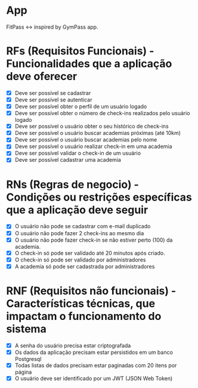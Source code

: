 # App

FitPass <-> inspired by GymPass app.

# RFs (Requisitos Funcionais) - Funcionalidades que a aplicação deve oferecer

- [x] Deve ser possível se cadastrar
- [x] Deve ser possível se autenticar
- [x] Deve ser possível obter o perfil de um usuário logado
- [x] Deve ser possível obter o número de check-ins realizados pelo usuário logado
- [x] Deve ser possível o usuário obter o seu histórico de check-ins
- [x] Deve ser possível o usuário buscar academias próximas (até 10km)
- [x] Deve ser possível o usuário buscar academias pelo nome
- [x] Deve ser possível o usuário realizar check-in em uma academia
- [x] Deve ser possível validar o check-in de um usuário
- [x] Deve ser possível cadastrar uma academia

# RNs (Regras de negocio) - Condições ou restrições específicas que a aplicação deve seguir

- [x] O usuário não pode se cadastrar com e-mail duplicado
- [x] O usuário não pode fazer 2 check-ins ao mesmo dia
- [x] O usuário não pode fazer check-in se não estiver perto (100) da academia.
- [x] O check-in só pode ser validado até 20 minutos após criado.
- [x] O check-in só pode ser validado por administradores
- [x] A academia só pode ser cadastrada por administradores

# RNF (Requisitos não funcionais) - Características técnicas, que impactam o funcionamento do sistema

- [x] A senha do usuário precisa estar criptografada
- [x] Os dados da aplicação precisam estar persistidos em um banco Postgresql
- [x] Todas listas de dados precisam estar paginadas com 20 itens por página
- [x] O usuário deve ser identificado por um JWT (JSON Web Token)
